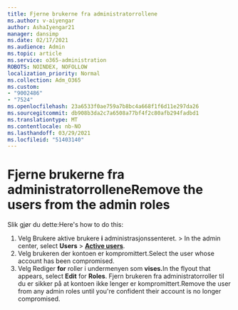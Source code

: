 ```yaml
---
title: Fjerne brukerne fra administratorrollene
ms.author: v-aiyengar
author: AshaIyengar21
manager: dansimp
ms.date: 02/17/2021
ms.audience: Admin
ms.topic: article
ms.service: o365-administration
ROBOTS: NOINDEX, NOFOLLOW
localization_priority: Normal
ms.collection: Adm_O365
ms.custom:
- "9002486"
- "7524"
ms.openlocfilehash: 23a6533f0ae759a7b8bc4a668f1f6d11e297da26
ms.sourcegitcommit: db908b3da2c7a6508a77bf4f2c80afb294fadbd1
ms.translationtype: MT
ms.contentlocale: nb-NO
ms.lasthandoff: 03/29/2021
ms.locfileid: "51403140"
---
```

# <a name="remove-the-users-from-the-admin-roles"></a><span data-ttu-id="1f7ed-102">Fjerne brukerne fra administratorrollene</span><span class="sxs-lookup"><span data-stu-id="1f7ed-102">Remove the users from the admin roles</span></span>

<span data-ttu-id="1f7ed-103">Slik gjør du dette:</span><span class="sxs-lookup"><span data-stu-id="1f7ed-103">Here's how to do this:</span></span>

1. <span data-ttu-id="1f7ed-104">Velg Brukere aktive brukere **i** administrasjonssenteret.  >  [](https://go.microsoft.com/fwlink/p/?linkid=834822)</span><span class="sxs-lookup"><span data-stu-id="1f7ed-104">In the admin center, select **Users** > [**Active users**](https://go.microsoft.com/fwlink/p/?linkid=834822).</span></span>
1. <span data-ttu-id="1f7ed-105">Velg brukeren der kontoen er kompromittert.</span><span class="sxs-lookup"><span data-stu-id="1f7ed-105">Select the user whose account has been compromised.</span></span>
1. <span data-ttu-id="1f7ed-106">Velg Rediger **for** roller i undermenyen som **vises.**</span><span class="sxs-lookup"><span data-stu-id="1f7ed-106">In the flyout that appears, select **Edit** for **Roles**.</span></span> <span data-ttu-id="1f7ed-107">Fjern brukeren fra administratorroller til du er sikker på at kontoen ikke lenger er kompromittert.</span><span class="sxs-lookup"><span data-stu-id="1f7ed-107">Remove the user from any admin roles until you're confident their account is no longer compromised.</span></span>

